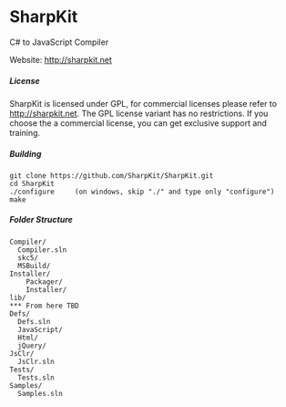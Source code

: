 SharpKit
========

C# to JavaScript Compiler

Website: http://sharpkit.net

##### License
SharpKit is licensed under GPL, for commercial licenses please refer to http://sharpkit.net. The GPL license variant has no restrictions. If you choose the a commercial license, you can get exclusive support and training.

##### Building

    git clone https://github.com/SharpKit/SharpKit.git
    cd SharpKit
    ./configure     (on windows, skip "./" and type only "configure")
    make
    
##### Folder Structure
```
Compiler/
  Compiler.sln
  skc5/
  MSBuild/
Installer/
    Packager/
    Installer/
lib/
*** From here TBD
Defs/
  Defs.sln
  JavaScript/
  Html/
  jQuery/
JsClr/
  JsClr.sln
Tests/
  Tests.sln
Samples/
  Samples.sln
```
